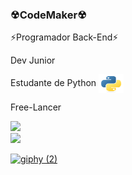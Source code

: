 ### ☢CodeMaker☢
⚡Programador Back-End⚡

Dev Junior

 Estudante de Python   <img align="center" alt="Rafa-Python" height="30" width="40" src="https://raw.githubusercontent.com/devicons/devicon/master/icons/python/python-original.svg">

Free-Lancer 



<picture>
  <source
    srcset="https://github-readme-stats.vercel.app/api?username=GuilhermeCodemaker&show_icons=true&theme=radical"
    media="(prefers-color-scheme: dark)"
  />
  <source
    srcset="https://github-readme-stats.vercel.app/api?username=GuilhermeCodemaker&show_icons=true"
    media="(prefers-color-scheme: dark), (prefers-color-scheme: dark)"
  />
  <img src="https://github-readme-stats.vercel.app/api?username=GuilhermeCodemaker&show_icons=true" />
</picture>

<div>
  <a href="https://github.com/GuilhermeCodemaker">
  <img loading="lazy" height="180em" src="https://github-readme-stats.vercel.app/api/top-langs/?username=GuilhermeCodemaker&layout=compact&langs_count=7&theme=radical"/>
</div>



 <div>


![giphy (2)](https://github.com/itsroshan137/Horizontal-Swiper/assets/152624725/c3ae8ad7-0133-41d7-b10d-6c8d3df37827)


></div>
##

